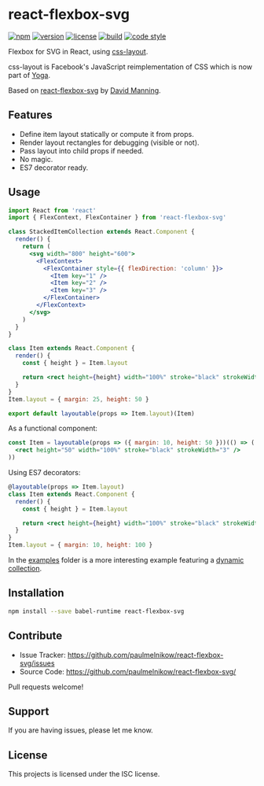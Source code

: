 # react-flexbox-svg

[![npm](https://img.shields.io/badge/npm%20install-%40metabolize%2Freact--flexbox--svg-f441b8.svg?style=flat-square)][npm]
[![version](https://img.shields.io/npm/v/@metabolize/react-flexbox-svg.svg?style=flat-square)][npm]
[![license](https://img.shields.io/npm/l/react-flexbox-svg.svg?style=flat-square)][npm]
[![build](https://img.shields.io/circleci/project/github/metabolize/react-flexbox-svg.svg?style=flat-square)][build]
[![code style](https://img.shields.io/badge/code_style-prettier-ff69b4.svg?style=flat-square)][prettier]

[npm]: https://www.npmjs.com/package/@metabolize/react-flexbox-svg
[build]: https://circleci.com/gh/metabolize/react-flexbox-sv/tree/master
[prettier]: https://prettier.io/

Flexbox for SVG in React, using [css-layout][].

css-layout is Facebook's JavaScript reimplementation of CSS which is now part
of [Yoga][].

Based on [react-flexbox-svg][dlmanning/react-flexbox-svg] by
[David Manning][dlmanning].

[css-layout]: https://www.npmjs.com/package/css-layout
[yoga]: https://facebook.github.io/yoga/
[dlmanning/react-flexbox-svg]: https://github.com/dlmanning/react-flexbox-svg
[dlmanning]: https://github.com/dlmanning

## Features

- Define item layout statically or compute it from props.
- Render layout rectangles for debugging (visible or not).
- Pass layout into child props if needed.
- No magic.
- ES7 decorator ready.

## Usage

```jsx
import React from 'react'
import { FlexContext, FlexContainer } from 'react-flexbox-svg'

class StackedItemCollection extends React.Component {
  render() {
    return (
      <svg width="800" height="600">
        <FlexContext>
          <FlexContainer style={{ flexDirection: 'column' }}>
            <Item key="1" />
            <Item key="2" />
            <Item key="3" />
          </FlexContainer>
        </FlexContext>
      </svg>
    )
  }
}
```

```jsx
class Item extends React.Component {
  render() {
    const { height } = Item.layout

    return <rect height={height} width="100%" stroke="black" strokeWidth="3" />
  }
}
Item.layout = { margin: 25, height: 50 }

export default layoutable(props => Item.layout)(Item)
```

As a functional component:

```jsx
const Item = layoutable(props => ({ margin: 10, height: 50 }))(() => (
  <rect height="50" width="100%" stroke="black" strokeWidth="3" />
))
```

Using ES7 decorators:

```jsx
@layoutable(props => Item.layout)
class Item extends React.Component {
  render() {
    const { height } = Item.layout

    return <rect height={height} width="100%" stroke="black" strokeWidth="3" />
  }
}
Item.layout = { margin: 10, height: 100 }
```

In the [examples](examples/) folder is a more interesting example featuring a
[dynamic collection](examples/dynamic-collection.js).

## Installation

```sh
npm install --save babel-runtime react-flexbox-svg
```

## Contribute

- Issue Tracker: https://github.com/paulmelnikow/react-flexbox-svg/issues
- Source Code: https://github.com/paulmelnikow/react-flexbox-svg/

Pull requests welcome!

## Support

If you are having issues, please let me know.

## License

This projects is licensed under the ISC license.
